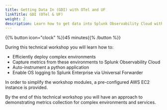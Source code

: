 ```yaml
---
title: Getting Data In (GDI) with OTel and UF
linkTitle: GDI (OTel & UF)
weight: 2
description: Learn how to get data into Splunk Observability Cloud with OpenTelemetry and the Splunk Universal Forwarder.
---
```


{{% button icon="clock" %}}45 minutes{{% /button %}}

During this technical workshop you will learn how to:

- Efficiently deploy complex environments
- Capture metrics from these environments to Splunk Observability Cloud
- Auto-instrument a python application
- Enable OS logging to Splunk Enterprise via Universal Forwarder

In order to simplify the workshop modules, a pre-configured AWS EC2 instance is provided.

By the end of this technical workshop you will have an approach to demonstrating metrics collection for complex environments and services.
